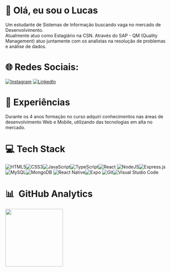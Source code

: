 # 👋 Olá, eu sou  o Lucas

Um estudante de Sistemas de Informação buscando vaga no mercado de Desenvolvimento. </br>
Atualmente atuo como Estagiário na CSN. Através do SAP - QM (Quality Management) atuo juntamente com os analistas na resolução de problemas e análise de dados.

# 🌐 Redes Sociais:
[![Instagram](https://img.shields.io/badge/Instagram-%23E4405F.svg?logo=Instagram&logoColor=white)](https://www.instagram.com/lucs_ssc) [![LinkedIn](https://img.shields.io/badge/LinkedIn-%230077B5.svg?logo=linkedin&logoColor=white)](https://www.linkedin.com/in/lucas-SSC/)

# 🚀 Experiências

Durante os 4 anos formação no curso adquiri conhecimentos nas áreas de desenvolvimento Web e Mobile, utilizando das tecnologias em alta no mercado. </br>


# 💻 Tech Stack

![HTML5](https://img.shields.io/badge/html5-%23E34F26.svg?style=for-the-badge&logo=html5&logoColor=white)![CSS3](https://img.shields.io/badge/css3-%231572B6.svg?style=for-the-badge&logo=css3&logoColor=white)![JavaScript](https://img.shields.io/badge/javascript-%23323330.svg?style=for-the-badge&logo=javascript&logoColor=%23F7DF1E)![TypeScript](https://img.shields.io/badge/typescript-%23007ACC.svg?style=for-the-badge&logo=typescript&logoColor=white)![React](https://img.shields.io/badge/react-%2320232a.svg?style=for-the-badge&logo=react&logoColor=%2361DAFB)
![NodeJS](https://img.shields.io/badge/node.js-6DA55F?style=for-the-badge&logo=node.js&logoColor=white)![Express.js](https://img.shields.io/badge/express.js-%23404d59.svg?style=for-the-badge&logo=express&logoColor=%2361DAFB)![MySQL](https://img.shields.io/badge/mysql-%2300f.svg?style=for-the-badge&logo=mysql&logoColor=white)![MongoDB](https://img.shields.io/badge/MongoDB-%234ea94b.svg?style=for-the-badge&logo=mongodb&logoColor=white)
![React Native](https://img.shields.io/badge/react_native-%2320232a.svg?style=for-the-badge&logo=react&logoColor=%2361DAFB)![Expo](https://img.shields.io/badge/expo-1C1E24?style=for-the-badge&logo=expo&logoColor=#D04A37)
![Git](https://img.shields.io/badge/git-%23F05033.svg?style=for-the-badge&logo=git&logoColor=white)![Visual Studio Code](https://img.shields.io/badge/Visual%20Studio%20Code-0078d7.svg?style=for-the-badge&logo=visual-studio-code&logoColor=white)

# 📊 &nbsp;GitHub Analytics

  [<img src="https://github-readme-stats.vercel.app/api/top-langs/?username=lucs-SSC&layout=compact&theme=github_dark&locale=pt-br" height=180>](https://github.com/lucs-SSC)
